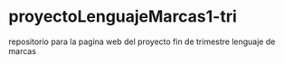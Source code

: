 # proyectoLenguajeMarcas1-tri
repositorio para la pagina web del proyecto fin de trimestre lenguaje de marcas
